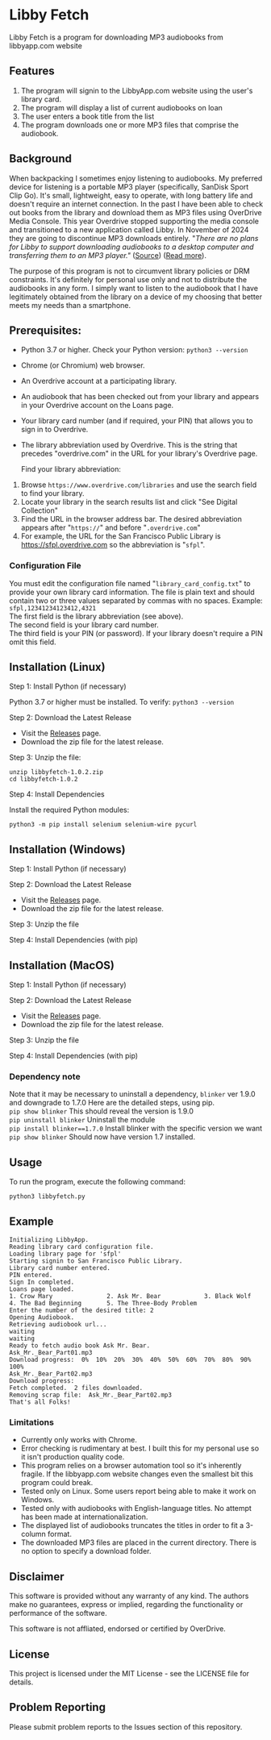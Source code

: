 # Libby Fetch

Libby Fetch is a program for downloading MP3 audiobooks from libbyapp.com website

## Features
1. The program will signin to the LibbyApp.com website using the user's library card.
2. The program will display a list of current audiobooks on loan
3. The user enters a book title from the list
4. The program downloads one or more MP3 files that comprise the audiobook.

## Background

When backpacking I sometimes enjoy listening to audiobooks. My preferred device for listening is a portable MP3 player (specifically, SanDisk Sport Clip Go). It's small, lightweight, easy to operate, with long battery life and doesn't require an internet connection. In the past I have been able to check out books from the library and download them as MP3 files using OverDrive Media Console. This year Overdrive stopped supporting the media console and transitioned to a new application called Libby. In November of 2024 they are going to discontinue MP3 downloads entirely.  "_There are no plans for Libby to support downloading audiobooks to a desktop computer and transferring them to an MP3 player."_
([Source](https://resources.overdrive.com/libby-faqs/)) ([Read more](https://kcls.org/news/overdrive-desktop-app-and-mp3-support-ends-on-november-13/)). 

The purpose of this program is not to circumvent library policies or DRM constraints. It's definitely for personal use only and not to distribute the audiobooks in any form. I simply want to listen to the audiobook that I have legitimately obtained from the library on a device of my choosing that better meets my needs than a smartphone.

## Prerequisites:
* Python 3.7 or higher. Check your Python version:
     `python3 --version`
* Chrome (or Chromium) web browser.
* An Overdrive account at a participating library.
* An audiobook that has been checked out from your library and appears in your Overdrive account on the Loans page.
* Your library card number (and if required, your PIN) that allows you to sign in to Overdrive.
* The library abbreviation used by Overdrive.  This is the string that precedes "overdrive.com" in the URL for your library's Overdrive page.

   Find your library abbreviation:

1. Browse `https://www.overdrive.com/libraries` and use the search field to find your library.
2. Locate your library in the search results list and click "See Digital Collection"
3. Find the URL in the browser address bar.  The desired abbreviation appears after "`https://`" and before "`.overdrive.com`"
4. For example, the URL for the San Francisco Public Library is https://sfpl.overdrive.com so the abbreviation is "`sfpl`".

### Configuration File
You must edit the configuration file named "`library_card_config.txt`" to provide your own library card information.
The file is plain text and should contain two or three values separated by commas with no spaces.
Example:   `sfpl,12341234123412,4321`  
The first field is the library abbreviation (see above).  
The second field is your library card number.  
The third field is your PIN (or password). If your library doesn't require a PIN omit this field.

## Installation (Linux)

Step 1: Install Python (if necessary)

Python 3.7 or higher must be installed. To verify:
    `python3 --version`
 
Step 2: Download the Latest Release

  * Visit the [Releases](https://github.com/jdalbey/libbyfetch/releases) page.
  * Download the zip file for the latest release.

Step 3: Unzip the file:

    unzip libbyfetch-1.0.2.zip
    cd libbyfetch-1.0.2

Step 4: Install Dependencies

Install the required Python modules:

    python3 -m pip install selenium selenium-wire pycurl


## Installation (Windows)

Step 1: Install Python (if necessary)

Step 2: Download the Latest Release
  * Visit the [Releases](https://github.com/jdalbey/libbyfetch/releases) page. 
  * Download the zip file for the latest release.

Step 3: Unzip the file

Step 4: Install Dependencies (with pip)

## Installation (MacOS)

Step 1: Install Python (if necessary)

Step 2: Download the Latest Release
  * Visit the [Releases](https://github.com/jdalbey/libbyfetch/releases) page. 
  * Download the zip file for the latest release.

Step 3: Unzip the file

Step 4: Install Dependencies (with pip)

### Dependency note
Note that it may be necessary to uninstall a dependency, `blinker` ver 1.9.0 and downgrade to 1.7.0
Here are the detailed steps, using pip.  
`pip show blinker` This should reveal the version is 1.9.0  
`pip uninstall blinker` Uninstall the module  
`pip install blinker==1.7.0` Install blinker with the specific version we want  
`pip show blinker` Should now have version 1.7 installed.

## Usage 
To run the program, execute the following command:

  `python3 libbyfetch.py`

## Example 
```%python libbyfetch.py
Initializing LibbyApp.
Reading library card configuration file.
Loading library page for 'sfpl'
Starting signin to San Francisco Public Library.
Library card number entered.
PIN entered.
Sign In completed.
Loans page loaded.
1. Crow Mary               2. Ask Mr. Bear            3. Black Wolf             
4. The Bad Beginning       5. The Three-Body Problem                            
Enter the number of the desired title: 2
Opening Audiobook.
Retrieving audiobook url...
waiting
waiting
Ready to fetch audio book Ask Mr. Bear.
Ask_Mr._Bear_Part01.mp3
Download progress:  0%  10%  20%  30%  40%  50%  60%  70%  80%  90%  100% 
Ask_Mr._Bear_Part02.mp3
Download progress: 
Fetch completed.  2 files downloaded.
Removing scrap file:  Ask_Mr._Bear_Part02.mp3
That's all Folks!
```

### Limitations
* Currently only works with Chrome.
* Error checking is rudimentary at best.  I built this for my personal use so it isn't production quality code.
* This program relies on a browser automation tool so it's inherently fragile.  If the libbyapp.com website changes even the smallest bit this program could break.
* Tested only on Linux. Some users report being able to make it work on Windows.
* Tested only with audiobooks with English-language titles.  No attempt has been made at internationalization.
* The displayed list of audiobooks truncates the titles in order to fit a 3-column format.
* The downloaded MP3 files are placed in the current directory.  There is no option to specify a download folder.

## Disclaimer

This software is provided without any warranty of any kind. The authors make no guarantees, express or implied, regarding the functionality or performance of the software. 

This software is not affliated, endorsed or certified by OverDrive. 

## License
This project is licensed under the MIT License - see the LICENSE file for details.

## Problem Reporting
Please submit problem reports to the Issues section of this repository.
